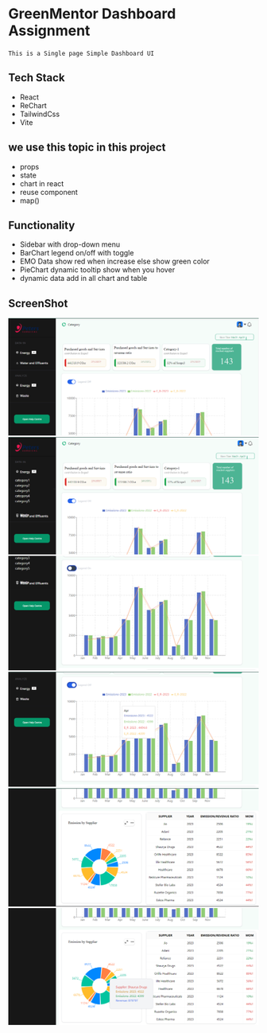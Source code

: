 # GreenMentor Dashboard Assignment
 `This is a Single page Simple Dashboard UI`

## Tech Stack
 - React
 - ReChart
 - TailwindCss
 - Vite
  
## we use this topic in this project
 - props 
 - state
 - chart in react
 - reuse component
 - map() 
  
## Functionality
 - Sidebar with drop-down menu
 - BarChart legend on/off with toggle
 - EMO Data show red when increase else show green color
 - PieChart dynamic tooltip show when you hover
 - dynamic data add in all chart and table

## ScreenShot
 <img src="./src/assets/Home.png" alt="image1" />
 <img src="./src/assets/Home-with-category.png" alt="image2" />
 <img src="./src/assets/BarChartOffLegnd.png" alt="image3" />
 <img src="./src/assets/BarChartWithOn.png" alt="image4" />
 <img src="./src/assets/PieChartOff.png" alt="image5" />
 <img src="./src/assets/PieChartOn.png" alt="image6" />
